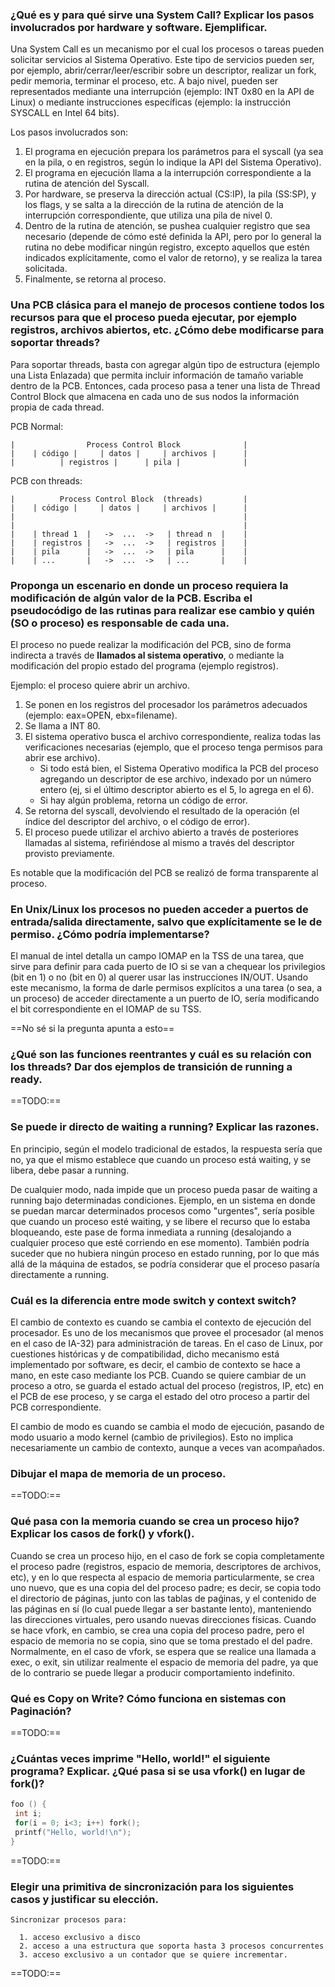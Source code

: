 ### ¿Qué es y para qué sirve una System Call? Explicar los pasos involucrados por hardware y software. Ejemplificar.

Una System Call es un mecanismo por el cual los procesos o tareas pueden solicitar servicios al Sistema Operativo. Este tipo de servicios pueden ser, por ejemplo, abrir/cerrar/leer/escribir sobre un descriptor, realizar un fork, pedir memoria, terminar el proceso, etc. A bajo nivel, pueden ser representados mediante una interrupción (ejemplo: INT 0x80 en la API de Linux) o mediante instrucciones específicas (ejemplo: la instrucción SYSCALL en Intel 64 bits).

Los pasos involucrados son:

1. El programa en ejecución prepara los parámetros para el syscall (ya sea en la pila, o en registros, según lo indique la API del Sistema Operativo).
2. El programa en ejecución llama a la interrupción correspondiente a la rutina de atención del Syscall.
3. Por hardware, se preserva la dirección actual (CS:IP), la pila (SS:SP), y los flags, y se salta a la dirección de la rutina de atención de la interrupción correspondiente, que utiliza una pila de nivel 0.
4. Dentro de la rutina de atención, se pushea cualquier registro que sea necesario (depende de cómo esté definida la API, pero por lo general la rutina no debe modificar ningún registro, excepto aquellos que estén indicados explícitamente, como el valor de retorno), y se realiza la tarea solicitada.
5. Finalmente, se retorna al proceso.

### Una PCB clásica para el manejo de procesos contiene todos los recursos para que el proceso pueda ejecutar, por ejemplo registros, archivos abiertos, etc. ¿Cómo debe modificarse para soportar threads?

Para soportar threads, basta con agregar algún tipo de estructura (ejemplo una Lista Enlazada) que permita incluir información de tamaño variable dentro de la PCB. Entonces, cada proceso pasa a tener una lista de Thread Control Block que almacena en cada uno de sus nodos la información propia de cada thread.

PCB Normal:
```
|                Process Control Block              |
|    | código |     | datos |     | archivos |      |
|          | registros |      | pila |              |
```

PCB con threads:
```
|          Process Control Block  (threads)         |
|    | código |     | datos |     | archivos |      |
|                                                   |
|                                                   |
|    | thread 1  |   ->  ...  ->   | thread n  |    |
|    | registros |   ->  ...  ->   | registros |    |
|    | pila      |   ->  ...  ->   | pila      |    |
|    | ...       |   ->  ...  ->   | ...       |    |
```

### Proponga un escenario en donde un proceso requiera la modificación de algún valor de la PCB. Escriba el pseudocódigo de las rutinas para realizar ese cambio y quién (SO o proceso) es responsable de cada una.

El proceso no puede realizar la modificación del PCB, sino de forma indirecta a través de **llamados al sistema operativo**, o mediante la modificación del propio estado del programa (ejemplo registros).

Ejemplo: el proceso quiere abrir un archivo.

1. Se ponen en los registros del procesador los parámetros adecuados (ejemplo: eax=OPEN, ebx=filename).
2. Se llama a INT 80.
3. El sistema operativo busca el archivo correspondiente, realiza todas las verificaciones necesarias (ejemplo, que el proceso tenga permisos para abrir ese archivo).
    * Si todo está bien, el Sistema Operativo modifica la PCB del proceso agregando un descriptor de ese archivo, indexado por un número entero (ej, si el último descriptor abierto es el 5, lo agrega en el 6).
    * Si hay algún problema, retorna un código de error.
4. Se retorna del syscall, devolviendo el resultado de la operación (el índice del descriptor del archivo, o el código de error).
5. El proceso puede utilizar el archivo abierto a través de posteriores llamadas al sistema, refiriéndose al mismo a través del descriptor provisto previamente.

Es notable que la modificación del PCB se realizó de forma transparente al proceso.

### En Unix/Linux los procesos no pueden acceder a puertos de entrada/salida directamente, salvo que explícitamente se le de permiso. ¿Cómo podría implementarse?

El manual de intel detalla un campo IOMAP en la TSS de una tarea, que sirve para definir para cada puerto de IO si se van a chequear los privilegios (bit en 1) o no (bit en 0) al querer usar las instrucciones IN/OUT. Usando este mecanismo, la forma de darle permisos explícitos a una tarea (o sea, a un proceso) de acceder directamente a un puerto de IO, sería modificando el bit correspondiente en el IOMAP de su TSS.

==No sé si la pregunta apunta a esto==

### ¿Qué son las funciones reentrantes y cuál es su relación con los threads? Dar dos ejemplos de transición de running a ready.

==TODO:==

### Se puede ir directo de waiting a running? Explicar las razones.

En principio, según el modelo tradicional de estados, la respuesta sería que no, ya que el mismo establece que cuando un proceso está waiting, y se libera, debe pasar a running.

De cualquier modo, nada impide que un proceso pueda pasar de waiting a running bajo determinadas condiciones. Ejemplo, en un sistema en donde se puedan marcar determinados procesos como "urgentes", sería posible que cuando un proceso esté waiting, y se libere el recurso que lo estaba bloqueando, este pase de forma inmediata a running (desalojando a cualquier proceso que esté corriendo en ese momento). También podría suceder que no hubiera ningún proceso en estado running, por lo que más allá de la máquina de estados, se podría considerar que el proceso pasaría directamente a running.

### Cuál es la diferencia entre mode switch y context switch?

El cambio de contexto es cuando se cambia el contexto de ejecución del procesador. Es uno de los mecanismos que provee el procesador (al menos en el caso de IA-32) para administración de tareas. En el caso de Linux, por cuestiones históricas y de compatibilidad, dicho mecanismo está implementado por software, es decir, el cambio de contexto se hace a mano, en este caso mediante los PCB. Cuando se quiere cambiar de un proceso a otro, se guarda el estado actual del proceso (registros, IP, etc) en el PCB de ese proceso, y se carga el estado del otro proceso a partir del PCB correspondiente.

El cambio de modo es cuando se cambia el modo de ejecución, pasando de modo usuario a modo kernel (cambio de privilegios). Esto no implica necesariamente un cambio de contexto, aunque a veces van acompañados.

### Dibujar el mapa de memoria de un proceso.

==TODO:==

### Qué pasa con la memoria cuando se crea un proceso hijo? Explicar los casos de fork() y vfork().

Cuando se crea un proceso hijo, en el caso de fork se copia completamente el proceso padre (registros, espacio de memoria, descriptores de archivos, etc), y en lo que respecta al espacio de memoria particularmente, se crea uno nuevo, que es una copia del del proceso padre; es decir, se copia todo el directorio de páginas, junto con las tablas de paǵinas, y el contenido de las páginas en sí (lo cual puede llegar a ser bastante lento), manteniendo las direcciones virtuales, pero usando nuevas direcciones físicas. Cuando se hace vfork, en cambio, se crea una copia del proceso padre, pero el espacio de memoria no se copia, sino que se toma prestado el del padre. Normalmente, en el caso de vfork, se espera que se realice una llamada a exec, o exit, sin utilizar realmente el espacio de memoria del padre, ya que de lo contrario se puede llegar a producir comportamiento indefinito.

### Qué es Copy on Write? Cómo funciona en sistemas con Paginación?

==TODO:==

### ¿Cuántas veces imprime "Hello, world!" el siguiente programa? Explicar. ¿Qué pasa si se usa vfork() en lugar de fork()?
```c++
foo () {
 int i;
 for(i = 0; i<3; i++) fork();
 printf("Hello, world!\n");
}
```

==TODO:==

### Elegir una primitiva de sincronización para los siguientes casos y justificar su elección. 

    Sincronizar procesos para: 

      1. acceso exclusivo a disco 
      2. acceso a una estructura que soporta hasta 3 procesos concurrentes
      3. acceso exclusivo a un contador que se quiere incrementar.

==TODO:==
